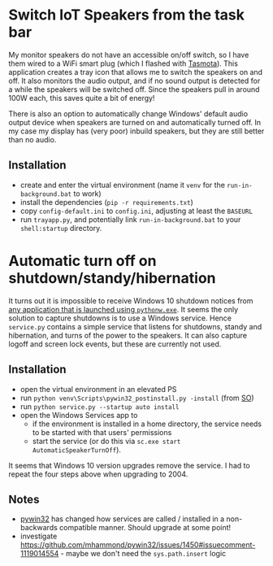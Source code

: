 # Switch IoT Speakers from the task bar

My monitor speakers do not have an accessible on/off switch, so I have them wired to a WiFi smart plug (which I flashed with [Tasmota](https://tasmota.github.io/docs/)). This application creates a tray icon that allows me to switch the speakers on and off. It also monitors the audio output, and if no sound output is detected for a while the speakers will be switched off. Since the speakers pull in around 100W each, this saves quite a bit of energy!

There is also an option to automatically change Windows' default audio output device when speakers are turned on and automatically turned off. In my case my display has (very poor) inbuild speakers, but they are still better than no audio.

## Installation

 * create and enter the virtual environment (name it `venv` for the `run-in-background.bat` to work)
 * install the dependencies (`pip -r requirements.txt`)
 * copy `config-default.ini` to `config.ini`, adjusting at least the `BASEURL`
 * run `trayapp.py`, and potentially link `run-in-background.bat` to your `shell:startup` directory.

# Automatic turn off on shutdown/standy/hibernation

It turns out it is impossible to receive Windows 10 shutdown notices from [any application that is launched using `pythonw.exe`](https://stackoverflow.com/questions/64522390/). It seems the only solution to capture shutdowns is to use a Windows service. Hence `service.py`  contains a simple service that listens for shutdowns, standy and hibernation, and turns of the power to the speakers. It can also capture logoff and screen lock events, but these are currently not used.

## Installation

* open the virtual environment in an elevated PS
* run `python venv\Scripts\pywin32_postinstall.py -install` (from [SO](https://stackoverflow.com/questions/34696815/))
* run `python service.py --startup auto install`
* open the Windows Services app to
  * if the environment is installed in a home directory, the service needs to be started with that users' permissions
  * start the service (or do this via `sc.exe start AutomaticSpeakerTurnOff`).

It seems that Windows 10 version upgrades remove the service. I had to repeat the four steps above when upgrading to 2004.

## Notes

* [pywin32](https://github.com/mhammond/pywin32) has changed how services are called / installed in a non-backwards compatible manner. Should upgrade at some point! 
* investigate https://github.com/mhammond/pywin32/issues/1450#issuecomment-1119014554 - maybe we don't need the `sys.path.insert` logic
